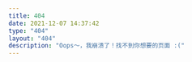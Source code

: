 ```yaml
---
title: 404
date: 2021-12-07 14:37:42
type: "404"
layout: "404"
description: "Oops～，我崩溃了！找不到你想要的页面 :("
---
```

